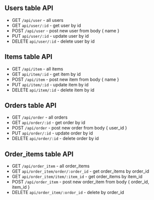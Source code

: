 ## Users table API
* GET    `/api/user`        - all users
* GET    `api/user/:id`     - get user by id
* POST   `/api/user`        - post new user from body { name }
* PUT    `api/user/:id`     - update user by id 
* DELETE `api/user/:id`     - delete user by id 

## Items table API
* GET    `/api/item`        - all items
* GET    `api/item/:id`     - get item by id
* POST   `/api/item`        - post new item from body { name }
* PUT    `api/item/:id`     - update item by id 
* DELETE `api/item/:id`     - delete item by id 

## Orders table API
* GET    `/api/order`        - all orders
* GET    `api/order/:id`     - get order by id
* POST   `/api/order`        - post new order from body { user_id }
* PUT    `api/order/:id`     - update order by id 
* DELETE `api/order/:id`     - delete order by id 

## Order_items table API
* GET    `/api/order_item`                    - all order_items
* GET    `api/order_item/order/:order_id`     - get order_items by order_id
* GET    `api/order_item/item/:item_id`     - get order_items by item_id
* POST   `/api/order_item`                  - post new order_item from body { order_id, item_id }
* DELETE `api/order_item/:ordor_id`         - delete by order_id 

